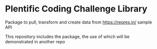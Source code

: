 # Plentific Coding Challenge Library
Package to pull, transform and create data from https://reqres.in/ sample API

This repository includes the package, the use of which will be demonstrated in another repo
